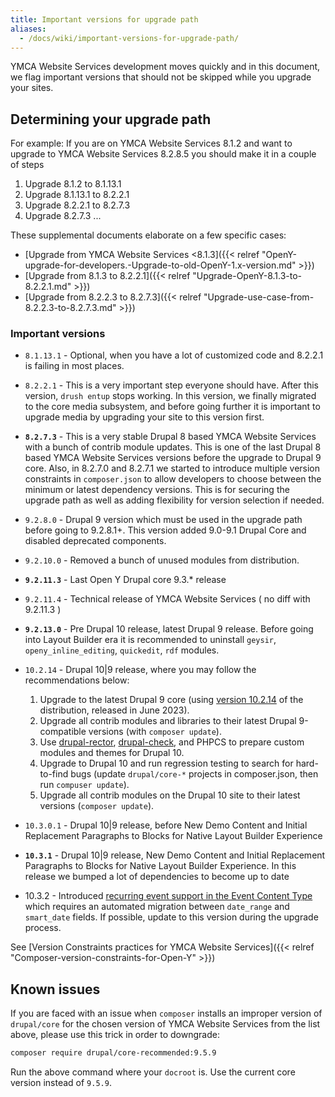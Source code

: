 ```yaml
---
title: Important versions for upgrade path
aliases:
  - /docs/wiki/important-versions-for-upgrade-path/
---
```


YMCA Website Services development moves quickly and in this document, we flag important versions that should not be skipped while you upgrade your sites.

## Determining your upgrade path

For example: If you are on YMCA Website Services 8.1.2 and want to upgrade to YMCA Website Services 8.2.8.5 you should make it in a couple of steps

1. Upgrade 8.1.2 to 8.1.13.1
1. Upgrade 8.1.13.1 to 8.2.2.1
1. Upgrade 8.2.2.1 to 8.2.7.3
1. Upgrade 8.2.7.3 ...

These supplemental documents elaborate on a few specific cases:

- [Upgrade from YMCA Website Services <8.1.3]({{< relref "OpenY-upgrade-for-developers.-Upgrade-to-old-OpenY-1.x-version.md" >}})
- [Upgrade from 8.1.3 to 8.2.2.1]({{< relref "Upgrade-OpenY-8.1.3-to-8.2.2.1.md" >}})
- [Upgrade from 8.2.2.3 to 8.2.7.3]({{< relref "Upgrade-use-case-from-8.2.2.3-to-8.2.7.3.md" >}})

### Important versions

- `8.1.13.1` - Optional, when you have a lot of customized code and 8.2.2.1 is failing in most places.
- `8.2.2.1` - This is a very important step everyone should have. After this version, `drush entup` stops working. In this version, we finally migrated to the core media subsystem, and before going further it is important to upgrade media by upgrading your site to this version first.
- **`8.2.7.3`** - This is a very stable Drupal 8 based YMCA Website Services with a bunch of contrib module updates. This is one of the last Drupal 8 based YMCA Website Services versions before the upgrade to Drupal 9 core. Also, in 8.2.7.0 and 8.2.7.1 we started to introduce multiple version constraints in `composer.json` to allow developers to choose between the minimum or latest dependency versions. This is for securing the upgrade path as well as adding flexibility for version selection if needed.
- `9.2.8.0` - Drupal 9 version which must be used in the upgrade path before going to 9.2.8.1+. This version added 9.0-9.1 Drupal Core and disabled deprecated components.
- `9.2.10.0` - Removed a bunch of unused modules from distribution.
- **`9.2.11.3`** - Last Open Y Drupal core 9.3.* release
- `9.2.11.4` - Technical release of YMCA Website Services ( no diff with 9.2.11.3 )
- **`9.2.13.0`** - Pre Drupal 10 release, latest Drupal 9 release. Before going into Layout Builder era it is recommended to uninstall `geysir`, `openy_inline_editing`, `quickedit`, `rdf` modules.
- `10.2.14` - Drupal 10|9 release, where you may follow the recommendations below:

  1. Upgrade to the latest Drupal 9 core (using [version 10.2.14](https://github.com/YCloudYUSA/yusaopeny/releases/tag/10.2.14) of the distribution, released in June 2023).
  2. Upgrade all contrib modules and libraries to their latest Drupal 9-compatible versions (with `composer update`).
  3. Use [drupal-rector](https://github.com/palantirnet/drupal-rector), [drupal-check](https://github.com/mglaman/drupal-check), and PHPCS to prepare custom modules and themes for Drupal 10.
  4. Upgrade to Drupal 10 and run regression testing to search for hard-to-find bugs (update `drupal/core-*` projects in composer.json, then run `compuser update`).
  5. Upgrade all contrib modules on the Drupal 10 site to their latest versions (`composer update`).

- `10.3.0.1` - Drupal 10|9 release, before New Demo Content and Initial Replacement Paragraphs to Blocks for Native Layout Builder Experience
- **`10.3.1`** - Drupal 10|9 release, New Demo Content and Initial Replacement Paragraphs to Blocks for Native Layout Builder Experience. In this release we bumped a lot of dependencies to become up to date
- 10.3.2 - Introduced [recurring event support in the Event Content Type](https://www.drupal.org/project/ws_event/issues/3409162) which requires an automated migration between `date_range` and `smart_date` fields. If possible, update to this version during the upgrade process.

See [Version Constraints practices for YMCA Website Services]({{< relref "Composer-version-constraints-for-Open-Y" >}})

## Known issues

If you are faced with an issue when `composer` installs an improper version of `drupal/core` for the chosen version of YMCA Website Services from the list above, please use this trick in order to downgrade:

```sh
composer require drupal/core-recommended:9.5.9
```

Run the above command where your `docroot` is. Use the current core version instead of `9.5.9`.
